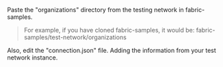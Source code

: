 Paste the "organizations" directory from the testing network in fabric-samples.

> For example, if you have cloned fabric-samples, it would be:
> fabric-samples/test-network/organizations

Also, edit the "connection.json" file. Adding the information from your test network instance.

